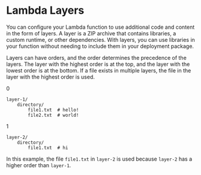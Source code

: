 # Lambda Layers

You can configure your Lambda function to use additional code and content in the form of layers. A layer is a ZIP archive that contains libraries, a custom runtime, or other dependencies. With layers, you can use libraries in your function without needing to include them in your deployment package.

Layers can have orders, and the order determines the precedence of the layers. The layer with the highest order is at the top, and the layer with the lowest order is at the bottom. If a file exists in multiple layers, the file in the layer with the highest order is used.


0
```text
layer-1/
    directory/
        file1.txt  # hello!
        file2.txt  # world!
```

1
```text
layer-2/
    directory/
        file1.txt  # hi
```

In this example, the file `file1.txt` in `layer-2` is used because `layer-2` has a higher order than `layer-1`.
